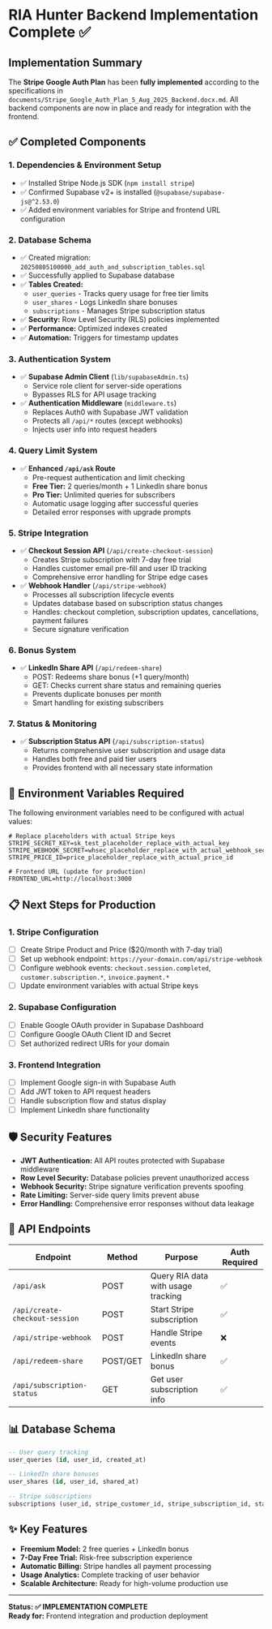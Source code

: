 # RIA Hunter Backend Implementation Complete ✅

## Implementation Summary

The **Stripe Google Auth Plan** has been **fully implemented** according to the specifications in `documents/Stripe_Google_Auth_Plan_5_Aug_2025_Backend.docx.md`. All backend components are now in place and ready for integration with the frontend.

## ✅ Completed Components

### 1. **Dependencies & Environment Setup**
- ✅ Installed Stripe Node.js SDK (`npm install stripe`)
- ✅ Confirmed Supabase v2+ is installed (`@supabase/supabase-js@^2.53.0`)
- ✅ Added environment variables for Stripe and frontend URL configuration

### 2. **Database Schema**
- ✅ Created migration: `20250805100000_add_auth_and_subscription_tables.sql`
- ✅ Successfully applied to Supabase database
- ✅ **Tables Created:**
  - `user_queries` - Tracks query usage for free tier limits
  - `user_shares` - Logs LinkedIn share bonuses  
  - `subscriptions` - Manages Stripe subscription status
- ✅ **Security:** Row Level Security (RLS) policies implemented
- ✅ **Performance:** Optimized indexes created
- ✅ **Automation:** Triggers for timestamp updates

### 3. **Authentication System**
- ✅ **Supabase Admin Client** (`lib/supabaseAdmin.ts`)
  - Service role client for server-side operations
  - Bypasses RLS for API usage tracking
- ✅ **Authentication Middleware** (`middleware.ts`)
  - Replaces Auth0 with Supabase JWT validation
  - Protects all `/api/*` routes (except webhooks)
  - Injects user info into request headers

### 4. **Query Limit System**
- ✅ **Enhanced `/api/ask` Route**
  - Pre-request authentication and limit checking
  - **Free Tier:** 2 queries/month + 1 LinkedIn share bonus
  - **Pro Tier:** Unlimited queries for subscribers
  - Automatic usage logging after successful queries
  - Detailed error responses with upgrade prompts

### 5. **Stripe Integration**
- ✅ **Checkout Session API** (`/api/create-checkout-session`)
  - Creates Stripe subscription with 7-day free trial
  - Handles customer email pre-fill and user ID tracking
  - Comprehensive error handling for Stripe edge cases
- ✅ **Webhook Handler** (`/api/stripe-webhook`)
  - Processes all subscription lifecycle events
  - Updates database based on subscription status changes
  - Handles: checkout completion, subscription updates, cancellations, payment failures
  - Secure signature verification

### 6. **Bonus System**
- ✅ **LinkedIn Share API** (`/api/redeem-share`)
  - POST: Redeems share bonus (+1 query/month)
  - GET: Checks current share status and remaining queries
  - Prevents duplicate bonuses per month
  - Smart handling for existing subscribers

### 7. **Status & Monitoring**
- ✅ **Subscription Status API** (`/api/subscription-status`)
  - Returns comprehensive user subscription and usage data
  - Handles both free and paid tier users
  - Provides frontend with all necessary state information

## 🔧 Environment Variables Required

The following environment variables need to be configured with actual values:

```env
# Replace placeholders with actual Stripe keys
STRIPE_SECRET_KEY=sk_test_placeholder_replace_with_actual_key
STRIPE_WEBHOOK_SECRET=whsec_placeholder_replace_with_actual_webhook_secret  
STRIPE_PRICE_ID=price_placeholder_replace_with_actual_price_id

# Frontend URL (update for production)
FRONTEND_URL=http://localhost:3000
```

## 📋 Next Steps for Production

### 1. **Stripe Configuration**
- [ ] Create Stripe Product and Price ($20/month with 7-day trial)
- [ ] Set up webhook endpoint: `https://your-domain.com/api/stripe-webhook`
- [ ] Configure webhook events: `checkout.session.completed`, `customer.subscription.*`, `invoice.payment.*`
- [ ] Update environment variables with actual Stripe keys

### 2. **Supabase Configuration**  
- [ ] Enable Google OAuth provider in Supabase Dashboard
- [ ] Configure Google OAuth Client ID and Secret
- [ ] Set authorized redirect URIs for your domain

### 3. **Frontend Integration**
- [ ] Implement Google sign-in with Supabase Auth
- [ ] Add JWT token to API request headers
- [ ] Handle subscription flow and status display
- [ ] Implement LinkedIn share functionality

## 🛡️ Security Features

- **JWT Authentication:** All API routes protected with Supabase middleware
- **Row Level Security:** Database policies prevent unauthorized access
- **Webhook Security:** Stripe signature verification prevents spoofing
- **Rate Limiting:** Server-side query limits prevent abuse
- **Error Handling:** Comprehensive error responses without data leakage

## 🚀 API Endpoints

| Endpoint | Method | Purpose | Auth Required |
|----------|--------|---------|---------------|
| `/api/ask` | POST | Query RIA data with usage tracking | ✅ |
| `/api/create-checkout-session` | POST | Start Stripe subscription | ✅ |
| `/api/stripe-webhook` | POST | Handle Stripe events | ❌ |
| `/api/redeem-share` | POST/GET | LinkedIn share bonus | ✅ |
| `/api/subscription-status` | GET | Get user subscription info | ✅ |

## 📊 Database Schema

```sql
-- User query tracking
user_queries (id, user_id, created_at)

-- LinkedIn share bonuses  
user_shares (id, user_id, shared_at)

-- Stripe subscriptions
subscriptions (user_id, stripe_customer_id, stripe_subscription_id, status, current_period_end, updated_at)
```

## ✨ Key Features

- **Freemium Model:** 2 free queries + LinkedIn bonus
- **7-Day Free Trial:** Risk-free subscription experience  
- **Automatic Billing:** Stripe handles all payment processing
- **Usage Analytics:** Complete tracking of user behavior
- **Scalable Architecture:** Ready for high-volume production use

---

**Status: ✅ IMPLEMENTATION COMPLETE**  
**Ready for:** Frontend integration and production deployment